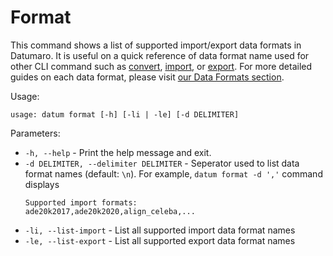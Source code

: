 # Format

This command shows a list of supported import/export data formats in Datumaro.
It is useful on a quick reference of data format name used for other CLI command such as [convert](../context_free/convert.md), [import](../context/sources.md#import-dataset), or [export](../context/export.md#export-datasets). For more detailed guides on each data format, please visit [our Data Formats section](../../data-formats).

Usage:

```console
usage: datum format [-h] [-li | -le] [-d DELIMITER]
```

Parameters:
- `-h, --help` - Print the help message and exit.
- `-d DELIMITER, --delimiter DELIMITER` - Seperator used to list data format names (default: `\n`). For example, `datum format -d ','` command displays
  ```console
  Supported import formats:
  ade20k2017,ade20k2020,align_celeba,...
  ```
- `-li, --list-import` - List all supported import data format names
- `-le, --list-export` - List all supported export data format names
